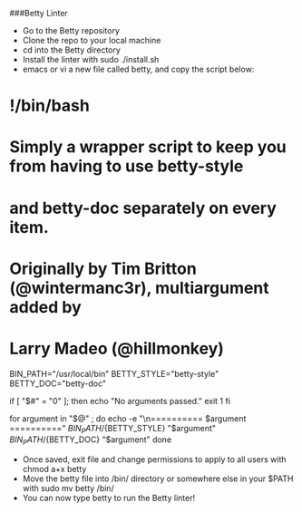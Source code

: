  ###Betty Linter

 * Go to the Betty repository
 * Clone the repo to your local machine
 * cd into the Betty directory
 * Install the linter with sudo ./install.sh
 * emacs or vi a new file called betty, and copy the script below:

# !/bin/bash
# Simply a wrapper script to keep you from having to use betty-style
# and betty-doc separately on every item.
# Originally by Tim Britton (@wintermanc3r), multiargument added by
# Larry Madeo (@hillmonkey)

 BIN_PATH="/usr/local/bin"
 BETTY_STYLE="betty-style"
 BETTY_DOC="betty-doc"


 if [ "$#" = "0" ]; then
    echo "No arguments passed."
    exit 1
 fi

for argument in "$@" ; do
    echo -e "\n========== $argument =========="
    ${BIN_PATH}/${BETTY_STYLE} "$argument"
    ${BIN_PATH}/${BETTY_DOC} "$argument"
done

 * Once saved, exit file and change permissions to apply to all users with chmod a+x betty
 * Move the betty file into /bin/ directory or somewhere else in your $PATH with sudo mv betty /bin/
 * You can now type betty <filename> to run the Betty linter!



